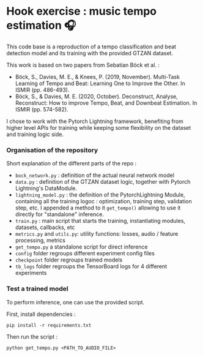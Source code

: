 # Hook exercise : music tempo estimation 🎧

This code base is a reproduction of a tempo classification and beat detection model and its training with the provided GTZAN dataset. 

This work is based on two papers from Sebatian Böck et al. :


- Böck, S., Davies, M. E., & Knees, P. (2019, November). Multi-Task Learning of Tempo and Beat: Learning One to Improve the Other. In ISMIR (pp. 486-493).
- Böck, S., & Davies, M. E. (2020, October). Deconstruct, Analyse, Reconstruct: How to improve Tempo, Beat, and Downbeat Estimation. In ISMIR (pp. 574-582).

I chose to work with the Pytorch Lightning framework, benefiting from higher level APIs for training while keeping some flexibility on the dataset and training logic side.

### Organisation of the repository

Short explanation of the different parts of the repo :

- `bock_network.py` : definition of the actual neural network model
- `data.py` : definition of the GTZAN dataset logic, together with Pytorch Lightning's DataModule.
- `lightning_model.py` : the definition of the PytorchLightning Module, containing all the training logoc : optimization, training step, validation step, etc. I appended a method to it `get_tempo()` allowing to use it directly for "standalone" inference.
- `train.py` : main script that starts the training, instantiating modules, datasets, callbacks, etc
- `metrics.py` and `utils.py`: utility functions: losses, audio / feature processing, metrics
- `get_tempo.py` a standalone script for direct inference
- `config` folder regroups different experiment config files
- `checkpoint` folder regroups trained models
- `tb_logs` folder regroups the TensorBoard logs for 4 different experiments

### Test a trained model

To perform inference, one can use the provided script.

First, install dependencies :

```pip install -r requirements.txt```

Then run the script :

```python get_tempo.py <PATH_TO_AUDIO_FILE>```
